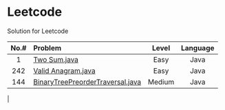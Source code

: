 # Leetcode
Solution for Leetcode

| **No.#**  | **Problem**                         | **Level**     | **Language** |
|  :-----:  | :-----                              |   :---:       |    :---:     |
| 1         | [Two Sum.java](Java/1_TwoSum.java)  |    Easy       |    Java      |
|242        | [Valid Anagram.java](Java/242_ValidAnagram.java) | Easy|Java|
|144        | [BinaryTreePreorderTraversal.java](Java/144_BinaryTreePreorderTraversal.java)|Medium|Java|
|
